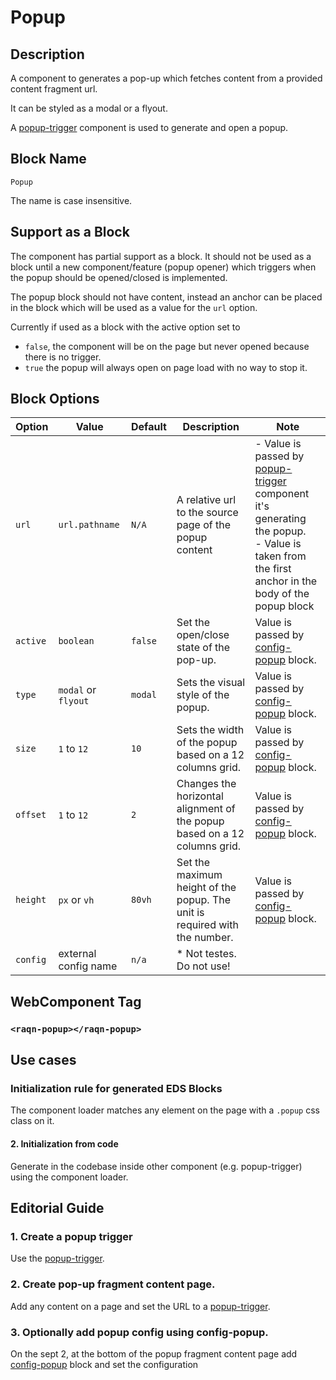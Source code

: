 # Popup

## Description

A component to generates a pop-up which fetches content from a provided content fragment url.

It can be styled as a modal or a flyout.

A [popup-trigger](../popup-trigger/popup-trigger.md) component is used to generate and open a popup.

## Block Name

`Popup`

The name is case insensitive.

## Support as a Block

The component has partial support as a block.
It should not be used as a block until a new component/feature (popup opener) which triggers when the popup should be opened/closed is implemented.

The popup block should not have content, instead an anchor can be placed in the block which will be used as a value for the `url` option.

Currently if used as a block with the active option set to
- `false`, the component will be on the page but never opened because there is no trigger.
- `true` the popup will always open on page load with no way to stop it.

## Block Options

| Option | Value | Default | Description | Note |
|-|-|-|-|-|
| `url` | `url.pathname` | `N/A` | A relative url to the source page of the popup content | - Value is passed by [popup-trigger](../popup-trigger/popup-trigger.md) component it's generating the popup.<br> - Value is taken from the first anchor in the body of the popup block |
| `active` | `boolean` | `false` | Set the open/close state of the pop-up. | Value is passed by [config-popup](./config-popup.md) block. |
| `type` | `modal` or `flyout` | `modal` | Sets the visual style of the popup. | Value is passed by [config-popup](./config-popup.md) block. |
| `size` | `1` to `12` | `10` | Sets the width of the popup based on a 12 columns grid. | Value is passed by [config-popup](./config-popup.md) block. |
| `offset` | `1` to `12` | `2` | Changes the horizontal alignment of the popup based on a 12 columns grid. | Value is passed by [config-popup](./config-popup.md) block. |
| `height` | `px` or `vh` | `80vh` | Set the maximum height of the popup. The unit is required with the number. | Value is passed by [config-popup](./config-popup.md) block. |
|`config`| external config name | `n/a`| * Not testes. Do not use! |

## WebComponent Tag

### `<raqn-popup></raqn-popup>`

## Use cases

### Initialization rule for generated EDS Blocks

The component loader matches any element on the page with a `.popup` css class on it.

#### 2. Initialization from code

Generate in the codebase inside other component (e.g. popup-trigger) using the component loader.


## Editorial Guide

### 1. Create a popup trigger

Use the [popup-trigger](../popup-trigger/popup-trigger.md).

### 2. Create pop-up fragment content page.

Add any content on a page and set the URL to a [popup-trigger](../popup-trigger/popup-trigger.md).

### 3. Optionally add popup config using config-popup.

On the sept 2, at the bottom of the popup fragment content page add [config-popup](./config-popup.md) block and set the configuration 

